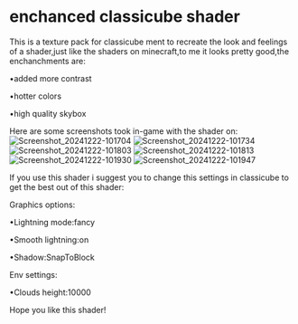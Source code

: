 # enchanced classicube shader
This is a texture pack for classicube ment to recreate the look and feelings of a shader,just like the shaders on minecraft,to me it looks pretty good,the enchanchments are:

•added more contrast

•hotter colors

•high quality skybox

Here are some screenshots took in-game with the shader on:
![Screenshot_20241222-101704](https://github.com/user-attachments/assets/93eda019-81b6-4b08-b84b-dfbc0d3655c6)
![Screenshot_20241222-101734](https://github.com/user-attachments/assets/51106cef-87fb-43df-b820-e4feaac60bde)
![Screenshot_20241222-101803](https://github.com/user-attachments/assets/639ca304-6ea2-4981-b08c-ad4f2b22794d)
![Screenshot_20241222-101813](https://github.com/user-attachments/assets/a34898a1-6496-4aa8-98c1-1739b72826d5)
![Screenshot_20241222-101930](https://github.com/user-attachments/assets/b84c0979-2410-41e2-9aab-1b0cb94ac5da)
![Screenshot_20241222-101947](https://github.com/user-attachments/assets/7e9fe57e-9cd3-4234-b20d-3af09f0d4a6c)

If you use this shader i suggest you to change this settings in classicube to get the best out of this shader:

Graphics options:

•Lightning mode:fancy

•Smooth lightning:on 

•Shadow:SnapToBlock

Env settings:

•Clouds height:10000

Hope you like this shader! 
